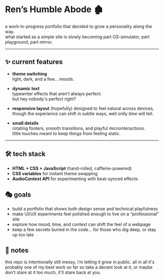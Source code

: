 # Ren’s Humble Abode 🏚️

a work-in-progress portfolio that decided to grow a personality along the way.  
what started as a simple site is slowly becoming part OS-simulator, part playground, part mirror.  

---


## ✨ current features

- **theme switching**  
  light, dark, and a few… moods.    

- **dynamic text**  
  typewriter effects that aren’t always perfect.  
  but hey nobody's perfect right?  

- **responsive layout**  (hopefully)
  designed to feel natural across devices, though the experience can shift in subtle ways, well onlly *time* will tell.  

- **small details**  
  rotating footers, smooth transitions, and playful microinteractions.  
  little touches meant to keep things from feeling static.  

---

## 🛠️ tech stack

- **HTML + CSS + JavaScript** (hand-rolled, caffeine-powered)  
- **CSS variables** for instant theme swapping  
- **AudioContext API** for experimenting with beat-synced effects  

## 🎭 goals

- build a portfolio that shows both design sense and technical playfulness
- make UI/UX experiments feel polished enough to live on a “professional” site
- explore how mood, time, and context can shift the feel of a webpage
- keep a few secrets buried in the code… for those who dig deep, or stay up too late

## 🖤 notes

this repo is intentionally still messy, i’m letting it grow in public.
all in all it's probably one of my best work so far so take a decent look at it, or maybe don't stare at it too much, it'll stare back at you.
